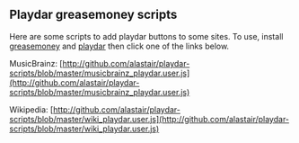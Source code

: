 ## Playdar greasemoney scripts

Here are some scripts to add playdar buttons to some sites.  To use, install [greasemoney](https://addons.mozilla.org/en-US/firefox/addon/748) and [playdar](http://www.playdar.org/) then click one of the links below.

MusicBrainz: [http://github.com/alastair/playdar-scripts/blob/master/musicbrainz_playdar.user.js](http://github.com/alastair/playdar-scripts/blob/master/musicbrainz_playdar.user.js)

Wikipedia: [http://github.com/alastair/playdar-scripts/blob/master/wiki_playdar.user.js](http://github.com/alastair/playdar-scripts/blob/master/wiki_playdar.user.js)
